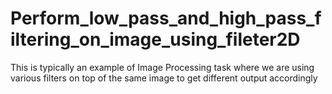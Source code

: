 # Perform_low_pass_and_high_pass_filtering_on_image_using_fileter2D

This is typically an example of Image Processing task where we are using various filters on top of the same image to get different output accordingly
